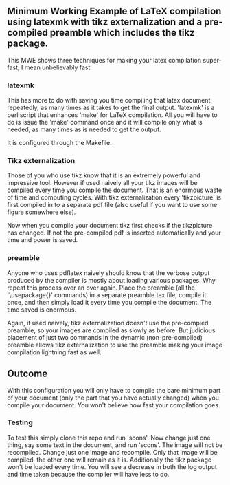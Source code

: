 ## Minimum Working Example of LaTeX compilation using latexmk with tikz externalization and a pre-compiled preamble which includes the tikz package.

This MWE shows three techniques for making your latex compilation super-fast, I mean unbelievably fast.

### latexmk

This has more to do with saving you time compiling that latex document repeatedly, as many times as it takes to get the final output. 'latexmk' is a perl script that enhances 'make' for LaTeX compilation. All you will have to do is issue the 'make' command once and it will compile only what is needed, as many times as is needed to get the output.

It is configured through the Makefile.

### Tikz externalization

Those of you who use tikz know that it is an extremely powerful and impressive tool. However if used naively all your tikz images will be compiled every time you compile the document. That is an enormous waste of time and computing cycles. With tikz externalization every 'tikzpicture' is first compiled in to a separate pdf file (also useful if you want to use some figure somewhere else).

Now when you compile your document tikz first checks if the tikzpicture has changed. If not the pre-compiled pdf is inserted automatically and your time and power is saved.

### preamble

Anyone who uses pdflatex naively should know that the verbose output produced by the compiler is mostly about loading various packages. Why repeat this process over an over again. Place the preamble (all the '\usepackage{}' commands) in a separate preamble.tex file, compile it once, and then simply load it every time you compile the document. The time saved is enormous.

Again, if used naively, tikz externalization doesn't use the pre-compied preamble, so your images are compiled as slowly as before. But judicious placement of just two commands in the dynamic (non-pre-compiled) preamble allows tikz externalization to use the preamble making your image compilation lightning fast as well.

## Outcome

With this configuration you will only have to compile the bare minimum part of your document (only the part that you have actually changed) when you compile your document. You won't believe how fast your compilation goes.

### Testing

To test this simply clone this repo and run 'scons'. Now change just one thing, say some text in the document, and run 'scons'. The image will not be recompiled. Change just one image and recompile. Only that image will be compiled, the other one will remain as it is. Additionally the tikz package won't be loaded every time. You will see a decrease in both the log output and time taken because the compiler will have less to do.

